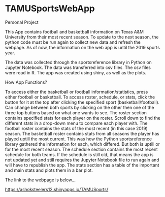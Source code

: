 # TAMUSportsWebApp

Personal Project

This App contains football and basketball information on Texas A&M University from their most recent season. To update to the next season, the python code must be run again to collect new data and refresh the webpage. As of now, the information on the web app is until the 2019 sports year. 

The data was collected through the sportsreference library in Python on Jupyter Notebook. The data was transferred into csv files. The csv files were read in R. The app was created using shiny, as well as the plots. 

How App Functions?

To access either the basketball or football information/statistics, press either football or basketball. To access roster, schedule, or stats, click the button for it at the top after clicking the specified sport (basketball/football). Can change between both sports by clicking on the other then one of the three top buttons based on what one wants to see. The roster section contains specified stats for each player on the roster. Scroll down to find the different stats in a drop-down menu to compare each player with. The football roster contains the stats of the most recent (in this case 2019) season. The basketball roster contains stats from all seasons the player has played uptill the most current. This was how the Python sportsreference library gathered the information for each, which differed. But both is uptill or for the most recent season. The schedule section contains the most recent schedule for both teams. If the schedule is still old, that means the app is not updated yet and still requires the Jupyter Notebook file to run again and will have to republish the app. The stats section has a table of the important and main stats and plots them in a bar plot. 

The link to the webpage is below...

https://ashoksteelers12.shinyapps.io/TAMUSports/
